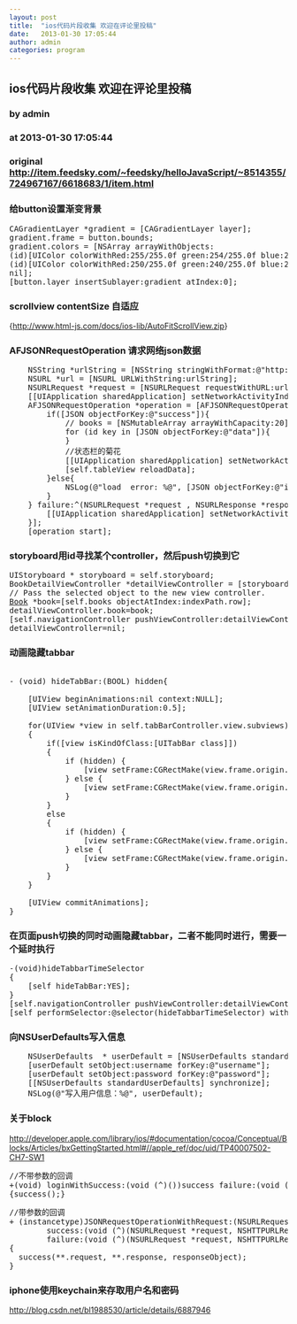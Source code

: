 ```yaml
---
layout: post
title:  "ios代码片段收集 欢迎在评论里投稿"
date:   2013-01-30 17:05:44
author: admin
categories: program
---
```


## ios代码片段收集 欢迎在评论里投稿
### by admin
### at 2013-01-30 17:05:44
### original <http://item.feedsky.com/~feedsky/helloJavaScript/~8514355/724967167/6618683/1/item.html>

<p></p>
<div>
<h3><a name="给button设置渐变背景">给button设置渐变背景</a></h3>
<div>
<pre>CAGradientLayer <span>*</span>gradient = <span>[</span>CAGradientLayer layer<span>]</span><span>;</span>
gradient.<span>frame</span> = button.<span>bounds</span><span>;</span>
gradient.<span>colors</span> = <span>[</span>NSArray arrayWithObjects:
<span>(</span>id<span>)</span><span>[</span>UIColor colorWithRed:<span>255</span>/<span>255</span>.0f green:<span>254</span>/<span>255</span>.0f blue:<span>249</span>/<span>255</span>.0f alpha:<span>1</span>.0f<span>]</span>.<span>CGColor</span>,
<span>(</span>id<span>)</span><span>[</span>UIColor colorWithRed:<span>250</span>/<span>255</span>.0f green:<span>240</span>/<span>255</span>.0f blue:<span>203</span>/<span>255</span>.0f alpha:<span>1</span>.0f<span>]</span>.<span>CGColor</span>,
nil<span>]</span><span>;</span>
<span>[</span>button.<span>layer</span> insertSublayer:gradient atIndex:<span>0</span><span>]</span><span>;</span></pre>
</div>
<h3><a name="scrollview_contentsize_自适应">scrollview contentSize 自适应</a></h3>
<div>
<p>{<a href="http://www.html-js.com/docs/ios-lib/AutoFitScrollView.zip" title="http://www.html-js.com/docs/ios-lib/AutoFitScrollView.zip" rel="nofollow">http://www.html-js.com/docs/ios-lib/AutoFitScrollView.zip</a>}
</p>
</div>
<h3><a name="afjsonrequestoperation_请求网络json数据">AFJSONRequestOperation 请求网络json数据</a></h3>
<div>
<pre>    NSString <span>*</span>urlString = <span>[</span>NSString stringWithFormat:@<span>&quot;http://****?page=%d&quot;</span>,page<span>]</span><span>;</span>
    NSURL <span>*</span>url = <span>[</span>NSURL URLWithString:urlString<span>]</span><span>;</span>
    NSURLRequest <span>*</span>request = <span>[</span>NSURLRequest requestWithURL:url<span>]</span><span>;</span>
    <span>[</span><span>[</span>UIApplication sharedApplication<span>]</span> setNetworkActivityIndicatorVisible:YES<span>]</span><span>;</span>
    AFJSONRequestOperation <span>*</span>operation = <span>[</span>AFJSONRequestOperation JSONRequestOperationWithRequest:request success:^<span>(</span>NSURLRequest <span>*</span>request, NSHTTPURLResponse <span>*</span>response, id JSON<span>)</span> <span>{</span>
        <span>if</span><span>(</span><span>[</span>JSON objectForKey:@<span>&quot;success&quot;</span><span>]</span><span>)</span><span>{</span>
            <span>// books = [NSMutableArray arrayWithCapacity:20];</span>
            <span>for</span> <span>(</span>id key in <span>[</span>JSON objectForKey:@<span>&quot;data&quot;</span><span>]</span><span>)</span><span>{</span>
            <span>}</span>
            <span>//状态栏的菊花</span>
            <span>[</span><span>[</span>UIApplication sharedApplication<span>]</span> setNetworkActivityIndicatorVisible:NO<span>]</span><span>;</span>
            <span>[</span>self.<span>tableView</span> reloadData<span>]</span><span>;</span>
        <span>}</span><span>else</span><span>{</span>
            NSLog<span>(</span>@<span>&quot;load  error: %@&quot;</span>, <span>[</span>JSON objectForKey:@<span>&quot;info&quot;</span><span>]</span><span>)</span><span>;</span>
        <span>}</span>
    <span>}</span> failure:^<span>(</span>NSURLRequest <span>*</span>request , NSURLResponse <span>*</span>response , NSError <span>*</span>error , id JSON<span>)</span><span>{</span>
        <span>[</span><span>[</span>UIApplication sharedApplication<span>]</span> setNetworkActivityIndicatorVisible:NO<span>]</span><span>;</span>
    <span>}</span><span>]</span><span>;</span>
    <span>[</span>operation start<span>]</span><span>;</span></pre>
</div>
</div>
<p><span></span></p>
<div>
<h3><a name="storyboard用id寻找某个controller_然后push切换到它">storyboard用id寻找某个controller，然后push切换到它</a></h3>
<div>
<pre>UIStoryboard <span>*</span> storyboard = self.<span>storyboard</span><span>;</span>
BookDetailViewController <span>*</span>detailViewController = <span>[</span>storyboard instantiateViewControllerWithIdentifier:@<span>&quot;bookdetail&quot;</span><span>]</span> <span>;</span>    <span>// ...</span>
<span>// Pass the selected object to the new view controller.</span>
<a href="http://www.google.com/search?hl=en&amp;q=allinurl%3ABook+java.sun.com&amp;btnI=I%27m%20Feeling%20Lucky"><span>Book</span></a> <span>*</span>book=<span>[</span>self.<span>books</span> objectAtIndex:indexPath.<span>row</span><span>]</span><span>;</span>
detailViewController.<span>book</span>=book<span>;</span>
<span>[</span>self.<span>navigationController</span> pushViewController:detailViewController animated:YES<span>]</span><span>;</span>
detailViewController=nil<span>;</span></pre>
</div>
<h3><a name="动画隐藏tabbar">动画隐藏tabbar</a></h3>
<div>
<pre> 
- <span>(</span><span>void</span><span>)</span> hideTabBar:<span>(</span>BOOL<span>)</span> hidden<span>{</span>
 
    <span>[</span>UIView beginAnimations:nil context:<span>NULL</span><span>]</span><span>;</span>
    <span>[</span>UIView setAnimationDuration:<span>0.5</span><span>]</span><span>;</span>
 
    <span>for</span><span>(</span>UIView <span>*</span>view in self.<span>tabBarController</span>.<span>view</span>.<span>subviews</span><span>)</span>
    <span>{</span>
        <span>if</span><span>(</span><span>[</span>view isKindOfClass:<span>[</span>UITabBar <span>class</span><span>]</span><span>]</span><span>)</span>
        <span>{</span>
            <span>if</span> <span>(</span>hidden<span>)</span> <span>{</span>
                <span>[</span>view setFrame:CGRectMake<span>(</span>view.<span>frame</span>.<span>origin</span>.<span>x</span>, <span>480</span>, view.<span>frame</span>.<span>size</span>.<span>width</span>, view.<span>frame</span>.<span>size</span>.<span>height</span><span>)</span><span>]</span><span>;</span>
            <span>}</span> <span>else</span> <span>{</span>
                <span>[</span>view setFrame:CGRectMake<span>(</span>view.<span>frame</span>.<span>origin</span>.<span>x</span>, <span>480</span><span>-49</span>, view.<span>frame</span>.<span>size</span>.<span>width</span>, view.<span>frame</span>.<span>size</span>.<span>height</span><span>)</span><span>]</span><span>;</span>
            <span>}</span>
        <span>}</span>
        <span>else</span>
        <span>{</span>
            <span>if</span> <span>(</span>hidden<span>)</span> <span>{</span>
                <span>[</span>view setFrame:CGRectMake<span>(</span>view.<span>frame</span>.<span>origin</span>.<span>x</span>, view.<span>frame</span>.<span>origin</span>.<span>y</span>, view.<span>frame</span>.<span>size</span>.<span>width</span>, <span>480</span><span>)</span><span>]</span><span>;</span>
            <span>}</span> <span>else</span> <span>{</span>
                <span>[</span>view setFrame:CGRectMake<span>(</span>view.<span>frame</span>.<span>origin</span>.<span>x</span>, view.<span>frame</span>.<span>origin</span>.<span>y</span>, view.<span>frame</span>.<span>size</span>.<span>width</span>,  <span>480</span><span>-49</span><span>)</span><span>]</span><span>;</span>
            <span>}</span>
        <span>}</span>
    <span>}</span>
 
    <span>[</span>UIView commitAnimations<span>]</span><span>;</span>
<span>}</span></pre>
</div>
<h3><a name="在页面push切换的同时动画隐藏tabbar_二者不能同时进行_需要一个延时执行">在页面push切换的同时动画隐藏tabbar，二者不能同时进行，需要一个延时执行</a></h3>
<div>
<pre>-<span>(</span><span>void</span><span>)</span>hideTabbarTimeSelector
<span>{</span>
    <span>[</span>self hideTabBar:YES<span>]</span><span>;</span>
<span>}</span>
<span>[</span>self.<span>navigationController</span> pushViewController:detailViewController animated:YES<span>]</span><span>;</span>
<span>[</span>self performSelector:@selector<span>(</span>hideTabbarTimeSelector<span>)</span> withObject:nil afterDelay:<span>0.3</span><span>]</span><span>;</span></pre>
</div>
<h3><a name="向nsuserdefaults写入信息">向NSUserDefaults写入信息</a></h3>
<div>
<pre>    NSUserDefaults  <span>*</span> userDefault = <span>[</span>NSUserDefaults standardUserDefaults<span>]</span><span>;</span>
    <span>[</span>userDefault setObject:username forKey:@<span>&quot;username&quot;</span><span>]</span><span>;</span>
    <span>[</span>userDefault setObject:password forKey:@<span>&quot;password&quot;</span><span>]</span><span>;</span>
    <span>[</span><span>[</span>NSUserDefaults standardUserDefaults<span>]</span> synchronize<span>]</span><span>;</span>
    NSLog<span>(</span>@<span>&quot;写入用户信息：%@&quot;</span>, userDefault<span>)</span><span>;</span></pre>
</div>
<h3><a name="关于block">关于block</a></h3>
<div>
<p>
<a href="http://developer.apple.com/library/ios/#documentation/cocoa/Conceptual/Blocks/Articles/bxGettingStarted.html" title="http://developer.apple.com/library/ios/#documentation/cocoa/Conceptual/Blocks/Articles/bxGettingStarted.html#//apple_ref/doc/uid/TP40007502-CH7-SW1" rel="nofollow">http://developer.apple.com/library/ios/#documentation/cocoa/Conceptual/Blocks/Articles/bxGettingStarted.html#//apple_ref/doc/uid/TP40007502-CH7-SW1</a></p>
<pre><span>//不带参数的回调</span>
+<span>(</span><span>void</span><span>)</span> loginWithSuccess:<span>(</span><span>void</span> <span>(</span>^<span>)</span><span>(</span><span>)</span><span>)</span>success failure:<span>(</span><span>void</span> <span>(</span>^<span>)</span><span>(</span><span>)</span><span>)</span>failure
<span>{</span>success<span>(</span><span>)</span><span>;</span><span>}</span></pre>
<pre><span>//带参数的回调</span>
+ <span>(</span>instancetype<span>)</span>JSONRequestOperationWithRequest:<span>(</span>NSURLRequest <span>*</span><span>)</span>urlRequest
		success:<span>(</span><span>void</span> <span>(</span>^<span>)</span><span>(</span>NSURLRequest <span>*</span>request, NSHTTPURLResponse <span>*</span>response, id JSON<span>)</span><span>)</span>success
		failure:<span>(</span><span>void</span> <span>(</span>^<span>)</span><span>(</span>NSURLRequest <span>*</span>request, NSHTTPURLResponse <span>*</span>response, NSError <span>*</span>error, id JSON<span>)</span><span>)</span>failure
<span>{</span>
  success<span>(</span><span>**</span>.<span>request</span>, <span>**</span>.<span>response</span>, responseObject<span>)</span><span>;</span>
<span>}</span></pre>
</div>
<h3><a name="iphone使用keychain来存取用户名和密码">iphone使用keychain来存取用户名和密码</a></h3>
<div>
<p><a href="http://blog.csdn.net/bl1988530/article/details/6887946" title="http://blog.csdn.net/bl1988530/article/details/6887946" rel="nofollow">http://blog.csdn.net/bl1988530/article/details/6887946</a>
</p>
</div>
</div>
<p></p><img src="http://www1.feedsky.com/t1/724967167/helloJavaScript/feedsky/s.gif?r=http://item.feedsky.com/~feedsky/helloJavaScript/~8514355/724967167/6618683/1/item.html" border="0" height="0" width="0">
